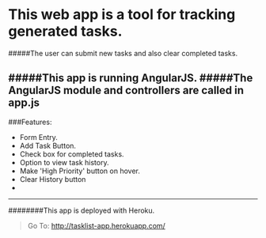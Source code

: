 This web app is a tool for tracking generated tasks.
=====================================
#####The user can submit new tasks and also clear completed tasks.

#####This app is running AngularJS. 
#####The AngularJS module and controllers are called in app.js
---
###Features:
* Form Entry.
* Add Task Button.
* Check box for completed tasks.
* Option to view task history.
* Make 'High Priority' button on hover.
* Clear History button
*
---------------------------------------------

########This app is deployed with Heroku. 
>Go To:  http://tasklist-app.herokuapp.com/
